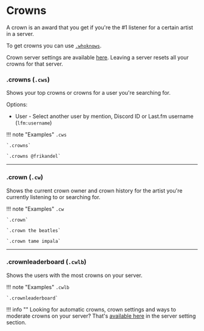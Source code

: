 # Crowns

A crown is an award that you get if you're the #1 listener for a certain artist in a server.

To get crowns you can use [`.whoknows`](/commands/artists/#whoknows-wk-w).

Crown server settings are available [here](/guildsettings/crownsettings/). Leaving a server resets all your crowns for that server.

### .crowns  (`.cws`)

Shows your top crowns or crowns for a user you're searching for.

Options:

* User - Select another user by mention, Discord ID or Last.fm username (`lfm:username`)

!!! note "Examples"
    `.cws`

    `.crowns`

    `.crowns @frikandel`
    
---
### .crown (`.cw`)

Shows the current crown owner and crown history for the artist you're currently listening to or searching for.

!!! note "Examples"
    `.cw`

    `.crown`

    `.crown the beatles`

    `.crown tame impala`

---   
### .crownleaderboard (`.cwlb`)

Shows the users with the most crowns on your server.

!!! note "Examples"
    `.cwlb`

    `.crownleaderboard`

    
!!! info ""
    Looking for automatic crowns, crown settings and ways to moderate crowns on your server? That's [available here](/guildsettings/crownsettings/) in the server setting section.


<script async src="https://pagead2.googlesyndication.com/pagead/js/adsbygoogle.js?client=ca-pub-5817610257612647"
     crossorigin="anonymous"></script>
<!-- In-docs -->
<ins class="adsbygoogle"
     style="display:block"
     data-ad-client="ca-pub-5817610257612647"
     data-ad-slot="9031186671"
     data-ad-format="auto"
     data-full-width-responsive="true"></ins>
<script>
     (adsbygoogle = window.adsbygoogle || []).push({});
</script>